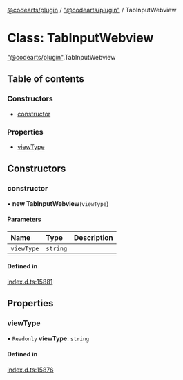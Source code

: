 [@codearts/plugin](../README.md) / ["@codearts/plugin"](../modules/_codearts_plugin_.md) / TabInputWebview

# Class: TabInputWebview

["@codearts/plugin"](../modules/_codearts_plugin_.md).TabInputWebview

## Table of contents

### Constructors

- [constructor](codearts_plugin_.TabInputWebview.md#constructor)

### Properties

- [viewType](codearts_plugin_.TabInputWebview.md#viewtype)

## Constructors

### constructor

• **new TabInputWebview**(`viewType`)

#### Parameters

| Name | Type | Description |
| :------ | :------ | :------ |
| `viewType` | `string` |  |

#### Defined in

[index.d.ts:15881](https://github.com/huaweicloud/cloudide-plugin-api/blob/203b986/index.d.ts#L15881)

## Properties

### viewType

• `Readonly` **viewType**: `string`

#### Defined in

[index.d.ts:15876](https://github.com/huaweicloud/cloudide-plugin-api/blob/203b986/index.d.ts#L15876)
